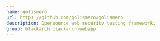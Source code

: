 ```yaml
---
name: golismero
url: https://github.com/golismero/golismero
description: Opensource web security testing framework.
group: blackarch blackarch-webapp
---
```

